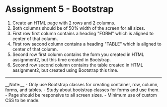 # Assignment 5 - Bootstrap  

1. Create an HTML page with 2 rows and 2 columns. 
2. Both columns should be of 50% width of the screen for all sizes. 
3. First row first column contains a heading "FORM" which is aligned to center of that column. 
4. First row second column contains a heading "TABLE" which is aligned to center of that column.  
5. Second row first column contains the form you created in HTML assignment2, but this time created in Bootstrap. 
6. Second row second column contains the table created in HTML assignment2, but created using Bootstrap this time. 
<hr>
__Note:__  
- Only use Bootstrap classes for creating container, row, column, forms, and tables.
- Study about bootstrap classes for forms and use them.
- Page should be responsive to all screen sizes.
- Minimum use of custom CSS to be made.